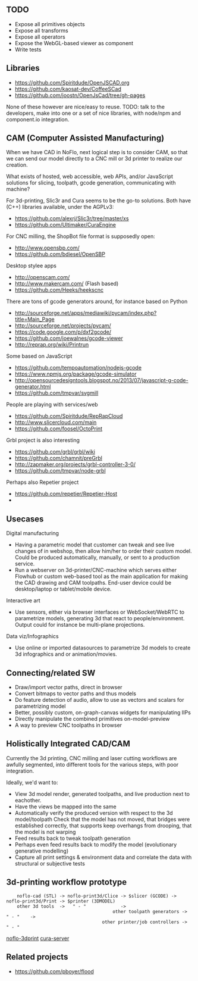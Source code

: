 
TODO
---------
* Expose all primitives objects
* Expose all transforms
* Expose all operators
* Expose the WebGL-based viewer as component
* Write tests

Libraries
-----------
* https://github.com/Spiritdude/OpenJSCAD.org
* https://github.com/kaosat-dev/CoffeeSCad
* https://github.com/joostn/OpenJsCad/tree/gh-pages

None of these however are nice/easy to reuse.
TODO: talk to the developers, make into one or a set of nice libraries,
with node/npm and component.io integration.

CAM (Computer Assisted Manufacturing)
----------------------------------
When we have CAD in NoFlo, next logical step is to consider CAM,
so that we can send our model directly to a CNC mill or 3d printer to realize our creation.

What exists of hosted, web accessible, web APIs, and/or JavaScript solutions for
slicing, toolpath, gcode generation, communicating with machine?

For 3d-printing, Slic3r and Cura seems to be the go-to solutions. Both have
(C++) libraries available, under the AGPLv3:
* https://github.com/alexrj/Slic3r/tree/master/xs
* https://github.com/Ultimaker/CuraEngine

For CNC milling, the ShopBot file format is supposedly open:
* http://www.opensbp.com/
* https://github.com/bdiesel/OpenSBP

Desktop stylee apps
* http://openscam.com/
* http://www.makercam.com/ (Flash based)
* https://github.com/Heeks/heekscnc

There are tons of gcode generators around, for instance based on Python
* http://sourceforge.net/apps/mediawiki/pycam/index.php?title=Main_Page
* http://sourceforge.net/projects/pycam/
* https://code.google.com/p/dxf2gcode/
* https://github.com/joewalnes/gcode-viewer
* http://reprap.org/wiki/Printrun

Some based on JavaScript
* https://github.com/tempoautomation/nodejs-gcode
* https://www.npmjs.org/package/gcode-simulator
* http://opensourcedesigntools.blogspot.no/2013/07/javascript-g-code-generator.html
* https://github.com/tmpvar/svgmill

People are playing with services/web
* https://github.com/Spiritdude/RepRapCloud
* http://www.slicercloud.com/main
* https://github.com/foosel/OctoPrint

Grbl project is also interesting
* https://github.com/grbl/grbl/wiki
* https://github.com/chamnit/preGrbl
* http://zapmaker.org/projects/grbl-controller-3-0/
* https://github.com/tmpvar/node-grbl

Perhaps also Repetier project
* https://github.com/repetier/Repetier-Host
* 


Usecases
----------

Digital manufacturing
* Having a parametric model that customer can tweak and see live changes of in webshop, then
allow him/her to order their custom model. Could be produced automatically, manually, or sent to a production service.
* Run a webserver on 3d-printer/CNC-machine which serves either Flowhub or custom web-based tool as the main
application for making the CAD drawing and CAM toolpaths. End-user device could be desktop/laptop or tablet/mobile device.

Interactive art
* Use sensors, either via browser interfaces or WebSocket/WebRTC to parametrize models, generating 3d that react to people/environment.
Output could for instance be multi-plane projections.

Data viz/Infographics
* Use online or imported datasources to parametrize 3d models to create 3d infographics and or animation/movies.


Connecting/related SW
--------------
* Draw/import vector paths, direct in browser
* Convert bitmaps to vector paths and thus models
* Do feature detection of audio, allow to use as vectors and scalars for parametrizing model
* Better, possibly custom, on-graph-canvas widgets for manipulating IIPs
* Directly manipulate the combined primitives on-model-preview
* A way to preview CNC toolpaths in browser


Holistically Integrated CAD/CAM
---------------------------------
Currently the 3d printing, CNC milling and laser cutting workflows are
awfully segmented, into different tools for the various steps, with poor integration.

Ideally, we'd want to:
* View 3d model render, generated toolpaths, and live production next to eachother.
* Have the views be mapped into the same 
* Automatically verify the produced version with respect to the 3d model/toolpath
Check that the model has not moved, that bridges were established correctly, that supports
keep overhangs from drooping, that the model is not warping
* Feed results back to tweak toolpath generation
* Perhaps even feed results back to modify the model (evolutionary generative modelling)
* Capture all print settings & environment data and correlate the data with structural or subjective tests


3d-printing workflow prototype
---------------------

        noflo-cad (STL) -> noflo-print3d/Clice -> $slicer (GCODE) -> noflo-print3d/Print -> $printer (3DMODEL)
        other 3d tools  ->   " - "             ->
                                            other toolpath generators ->      " - "    ->
                                        other printer/job controllers ->      " - "

[noflo-3dprint](http://github.com/jonnor/noflo-3dprint)
[cura-server](http://github.com/jonnor/CuraServer)


Related projects
-----------------
* https://github.com/pboyer/flood
